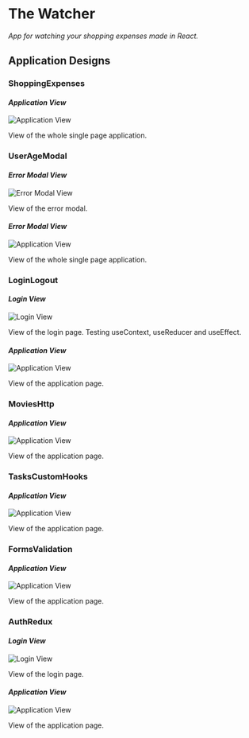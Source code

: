 # The Watcher

*App for watching your shopping expenses made in React.*


## Application Designs

### ShoppingExpenses

#### *Application View*
![Application View](git-image/image1.png)

View of the whole single page application.

### UserAgeModal

#### *Error Modal View*
![Error Modal View](git-image/image2.png)

View of the error modal.

#### *Error Modal View*
![Application View](git-image/image3.png)

View of the whole single page application.

### LoginLogout

#### *Login View*
![Login View](git-image/image4.png)

View of the login page. Testing useContext, useReducer and useEffect.

#### *Application View*
![Application View](git-image/image5.png)

View of the application page.

### MoviesHttp

#### *Application View*
![Application View](git-image/image6.png)

View of the application page.

### TasksCustomHooks

#### *Application View*
![Application View](git-image/image7.png)

View of the application page.

### FormsValidation

#### *Application View*
![Application View](git-image/image8.png)

View of the application page.

### AuthRedux

#### *Login View*
![Login View](git-image/image9.png)

View of the login page.

#### *Application View*
![Application View](git-image/image10.png)

View of the application page.